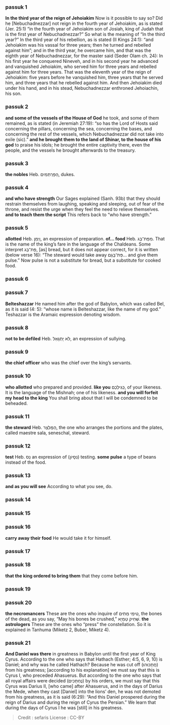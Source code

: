 
### passuk 1
<b>In the third year of the reign of Jehoiakim</b> Now is it possible to say so? Did he [Nebuchadnezzar] not reign in the fourth year of Jehoiakim, as is stated (Jer. 25:1) “in the fourth year of Jehoiakim son of Josiah, king of Judah that is the first year of Nebuchadnezzar?” So what is the meaning of “In the third year?” In the third year of his rebellion, as is stated (II Kings 24:1): “and Jehoiakim was his vassal for three years; then he turned and rebelled against him”; and in the third year, he overcame him, and that was the eighth year of Nebuchadnezzar, for the master said (Seder Olam ch. 24): In his first year he conquered Nineveh, and in his second year he advanced and vanquished Jehoiakim, who served him for three years and rebelled against him for three years. That was the eleventh year of the reign of Jehoiakim: five years before he vanquished him, three years that he served him, and three years that he rebelled against him. And then Jehoiakim died under his hand, and in his stead, Nebuchadnezzar enthroned Jehoiachin, his son.

### passuk 2
<b>and some of the vessels of the House of God</b> he took, and some of them remained, as is stated (in Jeremiah 27:19): “so has the Lord of Hosts said concerning the pillars, concerning the sea, concerning the bases, and concerning the rest of the vessels, which Nebuchadnezzar did not take into exile (sic).”
<b>and he brought them to the land of Shinar, to the house of his god</b> to praise his idols; he brought the entire captivity there, even the people, and the vessels he brought afterwards to the treasury.

### passuk 3
<b>the nobles</b> Heb. הַפַּרְתְּמִים, dukes.

### passuk 4
<b>and who have strength</b> Our Sages explained (Sanh. 93b) that they should restrain themselves from laughing, speaking and sleeping, out of fear of the throne, and resist the urge when they feel the need to relieve themselves.
<b>and to teach them the script</b> This refers back to “who have strength.”

### passuk 5
<b>allotted</b> Heb. וַיְמַן, an expression of preparation.
<b>of... food</b> Heb. מִפַּת־בַּג. That is the name of the king’s fare in the language of the Chaldeans. Some interpret פַּת־בַּג, [as] bread, but it does not appear correct, for it is written (below verse 16): “The steward would take away פַּת־בָּגָם... and give them pulse.” Now pulse is not a substitute for bread, but a substitute for cooked food.

### passuk 6

### passuk 7
<b>Belteshazzar</b> He named him after the god of Babylon, which was called Bel, as it is said (4: 5): “whose name is Belteshazzar, like the name of my god.” Teshazzar is the Aramaic expression denoting wisdom.

### passuk 8
<b>not to be defiled</b> Heb. לֹא יָתְגָּאַל, an expression of sullying.

### passuk 9
<b>the chief officer</b> who was the chief over the king’s servants.

### passuk 10
<b>who allotted</b> who prepared and provided.
<b>like you</b> כְּגִילְכֶם, of your likeness. It is the language of the Mishnah; one of his likeness.
<b>and you will forfeit my head to the king</b> You shall bring about that I will be condemned to be beheaded.

### passuk 11
<b>the steward</b> Heb. הַמֶּלְצַר, the one who arranges the portions and the plates, called maestre sala, seneschal, steward.

### passuk 12
<b>test</b> Heb. נַס an expression of (נִסָיוֹן) testing.
<b>some pulse</b> a type of beans instead of the food.

### passuk 13
<b>and as you will see</b> According to what you see, do.

### passuk 14

### passuk 15

### passuk 16
<b>carry away their food</b> He would take it for himself.

### passuk 17

### passuk 18
<b>that the king ordered to bring them</b> that they come before him.

### passuk 19

### passuk 20
<b>the necromancers</b> These are the ones who inquire of טִימֵי מֵתִים, the bones of the dead, as you say, “May his bones be crushed,” שְּׁחִיק טַמַיָא.
<b>the astrologers</b> These are the ones who “press” the constellation. So it is explained in Tanhuma (Miketz 2, Buber, Miketz 4).

### passuk 21
<b>And Daniel was there</b> in greatness in Babylon until the first year of King Cyrus. According to the one who says that Hathach (Esther; 4:5, 6, 9, 10) is Daniel; and why was he called Hathach? Because he was cut off (חֲתָכוּהוּ) from his greatness; [according to his explanation] we must say that this is Cyrus I, who preceded Ahasuerus. But according to the one who says that all royal affairs were decided (נֶחְתָּכִים) by his orders, we must say that this Cyrus was Darius II, [who came] after Ahasuerus, and in the days of Darius the Mede, when they cast [Daniel] into the lions’ den, he was not demoted from his greatness, as it is said (6:29): “And this Daniel prospered during the reign of Darius and during the reign of Cyrus the Persian.” We learn that during the days of Cyrus I he was [still] in his greatness.

>Credit : sefaris
>License : CC-BY